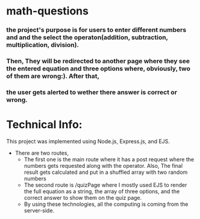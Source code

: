 # math-questions
### the project's purpose is for users to enter different numbers and and the select the operaton(addition, subtraction, multiplication, division). 
### Then, They will be redirected to another page where they see the entered equation and **three options** where, obviously, two of them are wrong:). After that, 
### the user gets alerted to wether there answer is correct or wrong.


# Technical Info:
This project was implemented using Node.js, Express.js, and EJS. 
- There are two routes, 
  - The first one is the main route where it has a post request where the numbers gets requested along with the operator. Also, The final result gets calculated and put in a shuffled array with two random numbers
  - The second route is /quizPage where I mostly used EJS to render the full equation as a string, the array of three options, and the correct answer to show them on the quiz page.
  - By using these technologies, all the computing is coming from the server-side.
